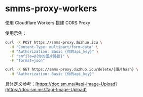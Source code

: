 # smms-proxy-workers
使用 Cloudflare Workers 搭建 CORS Proxy

使用示例：
```bash
curl -X POST https://smms-proxy.duzhuo.icu \
  -H "Content-Type: multipart/form-data" \
  -H "Authorization: Basic {你的api_key}" \
  -F "smfile=@{你的图片路径}" \
  -F "format=json"
```

```bash
curl -X GET https://smms-proxy.duzhuo.icu/delete/{图片hash} \
  -H "Authorization: Basic {你的api_key}" 
```

具体定义参考：[https://doc.sm.ms/#api-Image-Upload](https://doc.sm.ms/#api-Image-Upload)